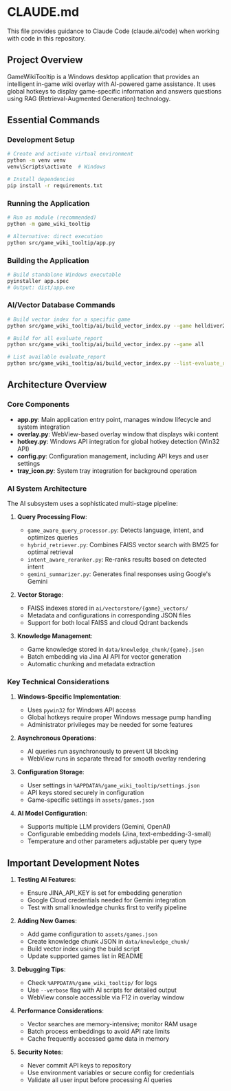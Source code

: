 # CLAUDE.md

This file provides guidance to Claude Code (claude.ai/code) when working with code in this repository.

## Project Overview

GameWikiTooltip is a Windows desktop application that provides an intelligent in-game wiki overlay with AI-powered game assistance. It uses global hotkeys to display game-specific information and answers questions using RAG (Retrieval-Augmented Generation) technology.

## Essential Commands

### Development Setup
```bash
# Create and activate virtual environment
python -m venv venv
venv\Scripts\activate  # Windows

# Install dependencies
pip install -r requirements.txt
```

### Running the Application
```bash
# Run as module (recommended)
python -m game_wiki_tooltip

# Alternative: direct execution
python src/game_wiki_tooltip/app.py
```

### Building the Application
```bash
# Build standalone Windows executable
pyinstaller app.spec
# Output: dist/app.exe
```

### AI/Vector Database Commands
```bash
# Build vector index for a specific game
python src/game_wiki_tooltip/ai/build_vector_index.py --game helldiver2

# Build for all evaluate_report
python src/game_wiki_tooltip/ai/build_vector_index.py --game all

# List available evaluate_report
python src/game_wiki_tooltip/ai/build_vector_index.py --list-evaluate_report
```

## Architecture Overview

### Core Components
- **app.py**: Main application entry point, manages window lifecycle and system integration
- **overlay.py**: WebView-based overlay window that displays wiki content
- **hotkey.py**: Windows API integration for global hotkey detection (Win32 API)
- **config.py**: Configuration management, including API keys and user settings
- **tray_icon.py**: System tray integration for background operation

### AI System Architecture
The AI subsystem uses a sophisticated multi-stage pipeline:

1. **Query Processing Flow**:
   - `game_aware_query_processor.py`: Detects language, intent, and optimizes queries
   - `hybrid_retriever.py`: Combines FAISS vector search with BM25 for optimal retrieval
   - `intent_aware_reranker.py`: Re-ranks results based on detected intent
   - `gemini_summarizer.py`: Generates final responses using Google's Gemini

2. **Vector Storage**:
   - FAISS indexes stored in `ai/vectorstore/{game}_vectors/`
   - Metadata and configurations in corresponding JSON files
   - Support for both local FAISS and cloud Qdrant backends

3. **Knowledge Management**:
   - Game knowledge stored in `data/knowledge_chunk/{game}.json`
   - Batch embedding via Jina AI API for vector generation
   - Automatic chunking and metadata extraction

### Key Technical Considerations

1. **Windows-Specific Implementation**:
   - Uses `pywin32` for Windows API access
   - Global hotkeys require proper Windows message pump handling
   - Administrator privileges may be needed for some features

2. **Asynchronous Operations**:
   - AI queries run asynchronously to prevent UI blocking
   - WebView runs in separate thread for smooth overlay rendering

3. **Configuration Storage**:
   - User settings in `%APPDATA%/game_wiki_tooltip/settings.json`
   - API keys stored securely in configuration
   - Game-specific settings in `assets/games.json`

4. **AI Model Configuration**:
   - Supports multiple LLM providers (Gemini, OpenAI)
   - Configurable embedding models (Jina, text-embedding-3-small)
   - Temperature and other parameters adjustable per query type

## Important Development Notes

1. **Testing AI Features**:
   - Ensure JINA_API_KEY is set for embedding generation
   - Google Cloud credentials needed for Gemini integration
   - Test with small knowledge chunks first to verify pipeline

2. **Adding New Games**:
   - Add game configuration to `assets/games.json`
   - Create knowledge chunk JSON in `data/knowledge_chunk/`
   - Build vector index using the build script
   - Update supported games list in README

3. **Debugging Tips**:
   - Check `%APPDATA%/game_wiki_tooltip/` for logs
   - Use `--verbose` flag with AI scripts for detailed output
   - WebView console accessible via F12 in overlay window

4. **Performance Considerations**:
   - Vector searches are memory-intensive; monitor RAM usage
   - Batch process embeddings to avoid API rate limits
   - Cache frequently accessed game data in memory

5. **Security Notes**:
   - Never commit API keys to repository
   - Use environment variables or secure config for credentials
   - Validate all user input before processing AI queries